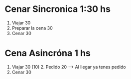 # Cenar Sincronica  1:30 hs

1. Viajar 30
2. Preparar la cena 30
3. Cenar 30 

# Cena Asincróna  1 hs
1. Viajar 30 (10)
    2. Pedido 20 --> Al llegar ya tenes pedido
3. Cenar 30